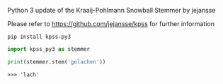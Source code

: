 Python 3 update of the Kraaij-Pohlmann Snowball Stemmer by jejansse

Please refer to https://github.com/jejansse/kpss for further information


`pip install kpss-py3`

```python
import kpss_py3 as stemmer

print(stemmer.stem('gelachen'))
```

`>>> 'lach'`
